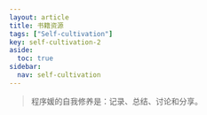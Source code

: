 ```yaml
---
layout: article
title: 书籍资源
tags: ["Self-cultivation"]
key: self-cultivation-2
aside:
  toc: true
sidebar:
  nav: self-cultivation
---
```


> 程序媛的自我修养是：记录、总结、讨论和分享。

<br />
